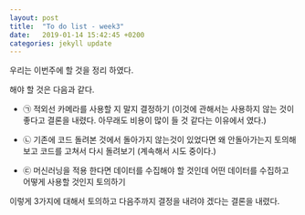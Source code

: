 ```yaml
---
layout: post
title:  "To do list - week3"
date:   2019-01-14 15:42:45 +0200
categories: jekyll update
---
```


우리는 이번주에 할 것을 정리 하였다.

해야 할 것은 다음과 같다.

- ㉠ 적외선 카메라를 사용할 지 말지 결정하기
(이것에 관해서는 사용하지 않는 것이 좋다고 결론을 내렸다. 아무래도 비용이 많이 들 것 같다는 이유에서 였다.)

- ㉡ 기존에 코드 돌려본 것에서 돌아가지 않는것이 있었다면 왜 안돌아가는지 토의해보고 코드를 고쳐서 다시 돌려보기
(계속해서 시도 중이다.)

- ㉢ 머신러닝을 적용 한다면 데이터를 수집해야 할 것인데 어떤 데이터를 수집하고 어떻게 사용할 것인지 토의하기

이렇게 3가지에 대해서 토의하고 다음주까지 결정을 내려야 겠다는 결론을 내렸다.
